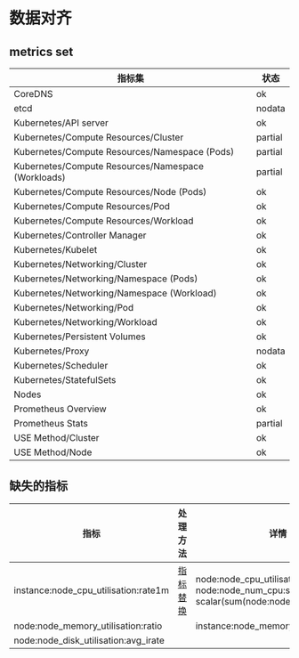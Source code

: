 # 数据对齐

## metrics set

|指标集|状态|
|--|--|
|CoreDNS|ok|
|etcd|nodata|
|Kubernetes/API server|ok|
|Kubernetes/Compute Resources/Cluster|partial|
|Kubernetes/Compute Resources/Namespace (Pods)|partial|
|Kubernetes/Compute Resources/Namespace (Workloads)|partial|
|Kubernetes/Compute Resources/Node (Pods)|ok|
|Kubernetes/Compute Resources/Pod|ok|
|Kubernetes/Compute Resources/Workload|ok|
|Kubernetes/Controller Manager|ok|
|Kubernetes/Kubelet|ok|
|Kubernetes/Networking/Cluster|ok|
|Kubernetes/Networking/Namespace (Pods)|ok|
|Kubernetes/Networking/Namespace (Workload)|ok|
|Kubernetes/Networking/Pod|ok|
|Kubernetes/Networking/Workload|ok|
|Kubernetes/Persistent Volumes|ok|
|Kubernetes/Proxy|nodata|
|Kubernetes/Scheduler|ok|
|Kubernetes/StatefulSets|ok|
|Nodes|ok|
|Prometheus Overview|ok|
|Prometheus Stats|partial|
|USE Method/Cluster|ok|
|USE Method/Node|ok|

## 缺失的指标

|指标|处理方法|详情|
|--|--|--| 
|instance:node_cpu_utilisation:rate1m|[指标替换](https://github.com/prometheus/node_exporter/issues/1454)|node:node_cpu_utilisation:avg1m * node:node_num_cpu:sum / scalar(sum(node:node_num_cpu:sum))|
|node:node_memory_utilisation:ratio| | instance:node_memory_utilisation:ratio|
|node:node_disk_utilisation:avg_irate|||